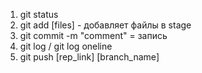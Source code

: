 1. git status
2. git add [files] - добавляет файлы в stage
3. git commit -m "comment" = запись
4. git log / git log oneline 
5. git push [rep_link] [branch_name]